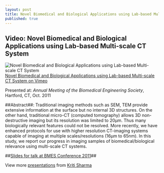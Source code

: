 ```yaml
---
layout: post
title: Novel Biomedical and Biological Applications using Lab-based Multi-scale CT System
published: true
---
```


## Video: Novel Biomedical and Biological Applications using Lab-based Multi-scale CT System

![Novel Biomedical and Biological Applications using Lab-based Multi-scale CT System](https://github.com/ksens/ksens.github.io/blob/master/img/aede29bf-c83f-468b-88cb-f2d2503f79e4.jpg?raw=true) [Novel Biomedical and Biological Applications using Lab-based Multi-scale CT System on Vimeo](https://vimeo.com/32012546?embedded=true&source=video_title&owner=7801532)

Presented at: _Annual Meeting of the Biomedical Engineering Society_, Hartford, CT, Oct. 2011

##Abstract##: Traditional imaging methods such as SEM, TEM provide extensive information at the surface but no internal 3D structures. On the other hand, traditional micro-CT (computed tomography) allows 3D non-destructive imaging but its resolution was limited to 20µm. Thus many biologically relevant features could not be resolved. More recently, we have enhanced protocols for use with higher resolution CT-imaging systems capable of imaging at multiple scales/resolutions (16µm to 65nm). In this study, we report our progress in imaging samples of biomedical/biological relevance using multi-scale CT systems.

##[Slides for talk at BMES Conference 2011](http://www.slideshare.net/kritisen/slides-for-talk-at-bmes-conference-2011 "Slides for talk at BMES Conference 2011")##

View more [presentations](http://www.slideshare.net/) from [Kriti Sharma](http://www.slideshare.net/kritisen)
